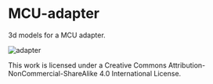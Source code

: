 # MCU-adapter

3d models for a MCU adapter.

![adapter](https://github.com/HID-Technologies/Bastyl-DIY-instructions/blob/gh-pages/images/adapter.PNG)


This work is licensed under a Creative Commons Attribution-NonCommercial-ShareAlike 4.0 International License.
